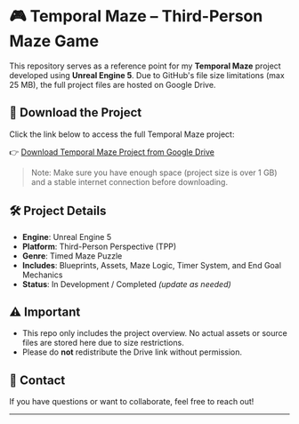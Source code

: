 # 🎮 Temporal Maze – Third-Person Maze Game

This repository serves as a reference point for my **Temporal Maze** project developed using **Unreal Engine 5**. Due to GitHub's file size limitations (max 25 MB), the full project files are hosted on Google Drive.

## 📁 Download the Project

Click the link below to access the full Temporal Maze project:

👉 [Download Temporal Maze Project from Google Drive]()

> Note: Make sure you have enough space (project size is over 1 GB) and a stable internet connection before downloading.

## 🛠️ Project Details

- **Engine**: Unreal Engine 5  
- **Platform**: Third-Person Perspective (TPP)  
- **Genre**: Timed Maze Puzzle  
- **Includes**: Blueprints, Assets, Maze Logic, Timer System, and End Goal Mechanics  
- **Status**: In Development / Completed *(update as needed)*

## ⚠️ Important

- This repo only includes the project overview. No actual assets or source files are stored here due to size restrictions.
- Please do **not** redistribute the Drive link without permission.

## 🙌 Contact

If you have questions or want to collaborate, feel free to reach out!

---
